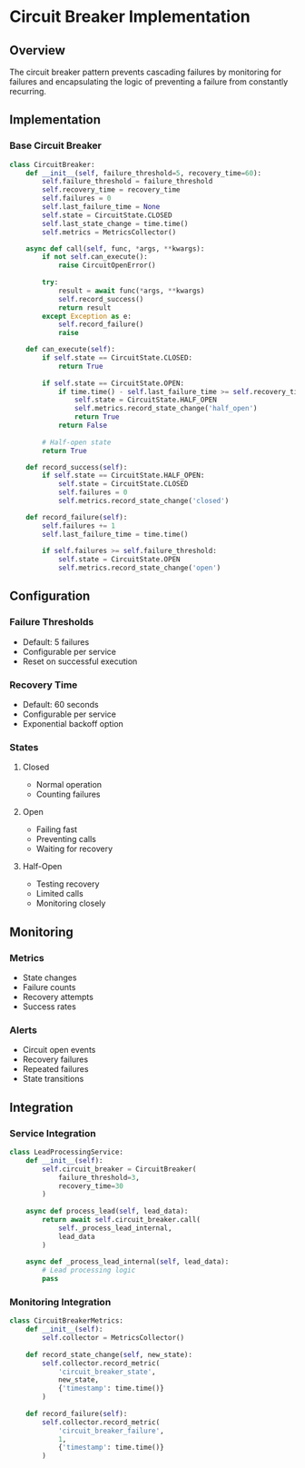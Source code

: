 # Circuit Breaker Implementation

## Overview

The circuit breaker pattern prevents cascading failures by monitoring for failures and encapsulating the logic of preventing a failure from constantly recurring.

## Implementation

### Base Circuit Breaker
```python
class CircuitBreaker:
    def __init__(self, failure_threshold=5, recovery_time=60):
        self.failure_threshold = failure_threshold
        self.recovery_time = recovery_time
        self.failures = 0
        self.last_failure_time = None
        self.state = CircuitState.CLOSED
        self.last_state_change = time.time()
        self.metrics = MetricsCollector()

    async def call(self, func, *args, **kwargs):
        if not self.can_execute():
            raise CircuitOpenError()
        
        try:
            result = await func(*args, **kwargs)
            self.record_success()
            return result
        except Exception as e:
            self.record_failure()
            raise

    def can_execute(self):
        if self.state == CircuitState.CLOSED:
            return True
            
        if self.state == CircuitState.OPEN:
            if time.time() - self.last_failure_time >= self.recovery_time:
                self.state = CircuitState.HALF_OPEN
                self.metrics.record_state_change('half_open')
                return True
            return False
            
        # Half-open state
        return True

    def record_success(self):
        if self.state == CircuitState.HALF_OPEN:
            self.state = CircuitState.CLOSED
            self.failures = 0
            self.metrics.record_state_change('closed')

    def record_failure(self):
        self.failures += 1
        self.last_failure_time = time.time()
        
        if self.failures >= self.failure_threshold:
            self.state = CircuitState.OPEN
            self.metrics.record_state_change('open')
```

## Configuration

### Failure Thresholds
- Default: 5 failures
- Configurable per service
- Reset on successful execution

### Recovery Time
- Default: 60 seconds
- Configurable per service
- Exponential backoff option

### States
1. Closed
   - Normal operation
   - Counting failures
   
2. Open
   - Failing fast
   - Preventing calls
   - Waiting for recovery
   
3. Half-Open
   - Testing recovery
   - Limited calls
   - Monitoring closely

## Monitoring

### Metrics
- State changes
- Failure counts
- Recovery attempts
- Success rates

### Alerts
- Circuit open events
- Recovery failures
- Repeated failures
- State transitions

## Integration

### Service Integration
```python
class LeadProcessingService:
    def __init__(self):
        self.circuit_breaker = CircuitBreaker(
            failure_threshold=3,
            recovery_time=30
        )
    
    async def process_lead(self, lead_data):
        return await self.circuit_breaker.call(
            self._process_lead_internal,
            lead_data
        )
    
    async def _process_lead_internal(self, lead_data):
        # Lead processing logic
        pass
```

### Monitoring Integration
```python
class CircuitBreakerMetrics:
    def __init__(self):
        self.collector = MetricsCollector()
    
    def record_state_change(self, new_state):
        self.collector.record_metric(
            'circuit_breaker_state',
            new_state,
            {'timestamp': time.time()}
        )
    
    def record_failure(self):
        self.collector.record_metric(
            'circuit_breaker_failure',
            1,
            {'timestamp': time.time()}
        )
```